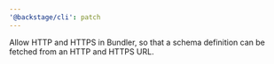 ```yaml
---
'@backstage/cli': patch
---
```


Allow HTTP and HTTPS in Bundler, so that a schema definition can be fetched from an HTTP and HTTPS URL.
